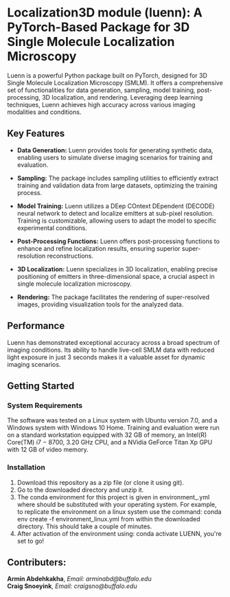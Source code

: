# Localization3D module (luenn): A PyTorch-Based Package for 3D Single Molecule Localization Microscopy

Luenn is a powerful Python package built on PyTorch, designed for 3D Single Molecule Localization Microscopy (SMLM). It offers a comprehensive set of functionalities for data generation, sampling, model training, post-processing, 3D localization, and rendering. Leveraging deep learning techniques, Luenn achieves high accuracy across various imaging modalities and conditions.

## Key Features

- **Data Generation:** Luenn provides tools for generating synthetic data, enabling users to simulate diverse imaging scenarios for training and evaluation.

- **Sampling:** The package includes sampling utilities to efficiently extract training and validation data from large datasets, optimizing the training process.

- **Model Training:** Luenn utilizes a DEep COntext DEpendent (DECODE) neural network to detect and localize emitters at sub-pixel resolution. Training is customizable, allowing users to adapt the model to specific experimental conditions.

- **Post-Processing Functions:** Luenn offers post-processing functions to enhance and refine localization results, ensuring superior super-resolution reconstructions.

- **3D Localization:** Luenn specializes in 3D localization, enabling precise positioning of emitters in three-dimensional space, a crucial aspect in single molecule localization microscopy.

- **Rendering:** The package facilitates the rendering of super-resolved images, providing visualization tools for the analyzed data.

## Performance

Luenn has demonstrated exceptional accuracy across a broad spectrum of imaging conditions. Its ability to handle live-cell SMLM data with reduced light exposure in just 3 seconds makes it a valuable asset for dynamic imaging scenarios.

## Getting Started
### System Requirements
The software was tested on a Linux system with Ubuntu version 7.0, and a Windows system with Windows 10 Home.
Training and evaluation were run on a standard workstation equipped with 32 GB of memory, an Intel(R) Core(TM) i7 − 8700, 3.20 GHz CPU, and a NVidia GeForce Titan Xp GPU with 12 GB of video memory.
 
### Installation
1. Download this repository as a zip file (or clone it using git). <br>
2. Go to the downloaded directory and unzip it. <br>
3. The conda environment for this project is given in environment_<os>.yml where <os> should be substituted with your operating system. For example, to replicate the environment on a linux system use the command: conda env create -f environment_linux.yml from within the downloaded directory. This should take a couple of minutes. <br>
4. After activation of the environment using: conda activate LUENN, you're set to go!

## Contributers:

__Armin Abdehkakha__, _Email: arminabd@buffalo.edu_<br>
__Craig Snoeyink__, _Email: craigsno@buffalo.edu_
